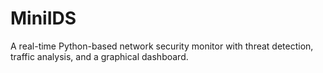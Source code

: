 # MiniIDS
A real-time Python-based network security monitor with threat detection, traffic analysis, and a graphical dashboard.
